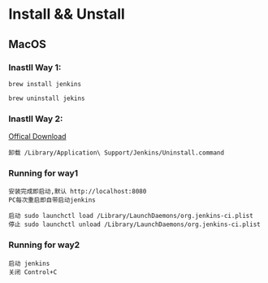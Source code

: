 # Install && Unstall


## MacOS 

### Inastll Way 1:
	brew install jenkins
	
	brew uninstall jekins
	
### Inastll Way 2: 
[Offical Download](https://jenkins.io/download/thank-you-downloading-osx-installer-stable)

	卸载 /Library/Application\ Support/Jenkins/Uninstall.command

### Running for way1

	安装完成即启动,默认 http://localhost:8080
	PC每次重启即自带启动jenkins
	
	启动 sudo launchctl load /Library/LaunchDaemons/org.jenkins-ci.plist
	停止 sudo launchctl unload /Library/LaunchDaemons/org.jenkins-ci.plist
	
### Running for way2

	启动 jenkins
	关闭 Control+C
	


